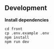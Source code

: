 ## Development

**Install dependencies**

```
cd front
cp .env.example .env
npm install
npm run dev
```



